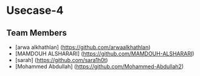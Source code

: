 # Usecase-4
## Team Members
- [arwa alkhathlan] (https://github.com/arwaalkhathlan)
- [MAMDOUH ALSHARARI] (https://github.com/MAMDOUH-ALSHARARI)
- [sarah] (https://github.com/sara1h0t)
- [Mohammed Abdullah] (https://github.com/Mohammed-Abdullah2)
